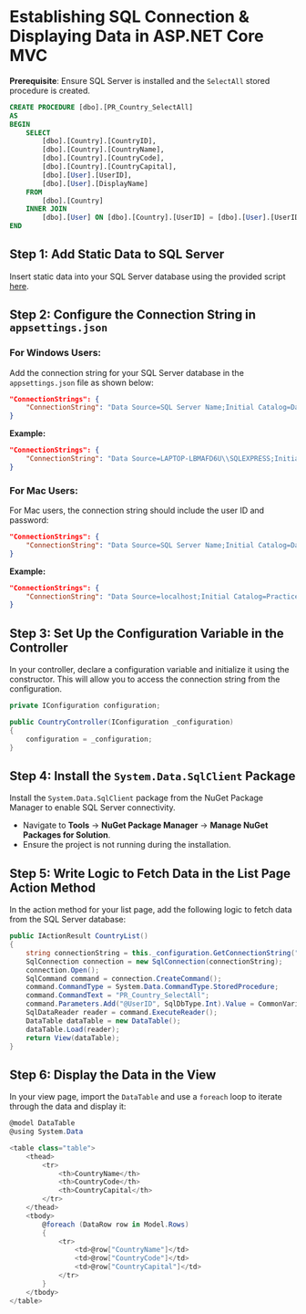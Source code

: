 # Establishing SQL Connection & Displaying Data in ASP.NET Core MVC

**Prerequisite**: Ensure SQL Server is installed and the `SelectAll` stored procedure is created.

```sql
CREATE PROCEDURE [dbo].[PR_Country_SelectAll]
AS
BEGIN
    SELECT 
        [dbo].[Country].[CountryID],
        [dbo].[Country].[CountryName],
        [dbo].[Country].[CountryCode],
        [dbo].[Country].[CountryCapital],
        [dbo].[User].[UserID],
        [dbo].[User].[DisplayName]
    FROM
        [dbo].[Country]
    INNER JOIN
        [dbo].[User] ON [dbo].[Country].[UserID] = [dbo].[User].[UserID]
END
```

## Step 1: Add Static Data to SQL Server

Insert static data into your SQL Server database using the provided script [here](https://codeshare.io/KWnnDK).

## Step 2: Configure the Connection String in `appsettings.json`

### For Windows Users:

Add the connection string for your SQL Server database in the `appsettings.json` file as shown below:

```json
"ConnectionStrings": {
    "ConnectionString": "Data Source=SQL Server Name;Initial Catalog=DatabaseName;Integrated Security=true;"
}
```

**Example:**

```json
"ConnectionStrings": {
    "ConnectionString": "Data Source=LAPTOP-LBMAFD6U\\SQLEXPRESS;Initial Catalog=StudentMaster;Integrated Security=true;"
}
```

### For Mac Users:

For Mac users, the connection string should include the user ID and password:

```json
"ConnectionStrings": {
    "ConnectionString": "Data Source=SQL Server Name;Initial Catalog=DatabaseName;User id=userID; password=Password;"
}
```

**Example:**

```json
"ConnectionStrings": {
    "ConnectionString": "Data Source=localhost;Initial Catalog=Practice;User id=SA; password=MyStrongPass123;"
}
```

## Step 3: Set Up the Configuration Variable in the Controller

In your controller, declare a configuration variable and initialize it using the constructor. This will allow you to access the connection string from the configuration.

```csharp
private IConfiguration configuration;

public CountryController(IConfiguration _configuration)
{
    configuration = _configuration;
}
```

## Step 4: Install the `System.Data.SqlClient` Package

Install the `System.Data.SqlClient` package from the NuGet Package Manager to enable SQL Server connectivity.

- Navigate to **Tools** -> **NuGet Package Manager** -> **Manage NuGet Packages for Solution**.
- Ensure the project is not running during the installation.

## Step 5: Write Logic to Fetch Data in the List Page Action Method

In the action method for your list page, add the following logic to fetch data from the SQL Server database:

```csharp
public IActionResult CountryList()
{
    string connectionString = this._configuration.GetConnectionString("ConnectionString");
    SqlConnection connection = new SqlConnection(connectionString);
    connection.Open();
    SqlCommand command = connection.CreateCommand();
    command.CommandType = System.Data.CommandType.StoredProcedure;
    command.CommandText = "PR_Country_SelectAll";
    command.Parameters.Add("@UserID", SqlDbType.Int).Value = CommonVariable.UserID();
    SqlDataReader reader = command.ExecuteReader();
    DataTable dataTable = new DataTable();
    dataTable.Load(reader);
    return View(dataTable);
}
```

## Step 6: Display the Data in the View

In your view page, import the `DataTable` and use a `foreach` loop to iterate through the data and display it:

```csharp
@model DataTable
@using System.Data

<table class="table">
    <thead>
        <tr>
            <th>CountryName</th>
            <th>CountryCode</th>
            <th>CountryCapital</th>
        </tr>
    </thead>
    <tbody>
        @foreach (DataRow row in Model.Rows)
        {
            <tr>
                <td>@row["CountryName"]</td>
                <td>@row["CountryCode"]</td>
                <td>@row["CountryCapital"]</td>
            </tr>
        }
    </tbody>
</table>
```
